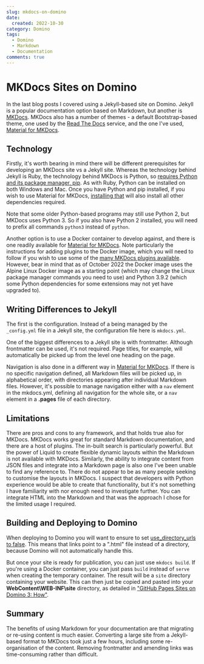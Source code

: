 ```yaml
---
slug: mkdocs-on-domino
date: 
  created: 2022-10-30
category: Domino
tags: 
  - Domino
  - Markdown
  - Documentation
comments: true
---
```

# MKDocs Sites on Domino

In the last blog posts I covered using a Jekyll-based site on Domino. Jekyll is a popular documentation option based on Markdown, but another is [MKDocs](https://www.mkdocs.org/). MKDocs also has a number of themes - a default Bootstrap-based theme, one used by the [Read The Docs](https://readthedocs.org/) service, and the one I've used, [Material for MKDocs](https://squidfunk.github.io/mkdocs-material/).

<!-- more -->

## Technology

Firstly, it's worth bearing in mind there will be different prerequisites for developing an MKDocs site vs a Jekyll site. Whereas the technology behind Jekyll is Ruby, the technology behind MKDocs is Python, so [requires Python and its package manager, pip](https://www.mkdocs.org/user-guide/installation/). As with Ruby, Python can be installed on both Windows and Mac. Once you have Python and pip installed, if you wish to use Material for MKDocs, [installing that](https://squidfunk.github.io/mkdocs-material/getting-started/) will also install all other dependencies required.

Note that some older Python-based programs may still use Python 2, but MKDocs uses Python 3. So if you also have Python 2 installed, you will need to prefix all commands `python3` instead of `python`.

Another option is to use a Docker container to develop against, and there is one readily available for [Material for MKDocs](https://squidfunk.github.io/mkdocs-material/getting-started/#with-docker). Note particularly the instructions for adding plugins to the Docker image, which you will need to follow if you wish to use some of the [many MKDocs plugins available](https://github.com/mkdocs/mkdocs/wiki/MkDocs-Plugins). However, bear in mind that as of October 2022 the Docker image uses the Alpine Linux Docker image as a starting point (which may change the Linux package manager commands you need to use) and Python 3.9.2 (which some Python dependencies for some extensions may not yet have upgraded to).

## Writing Differences to Jekyll

The first is the configuration. Instead of a being managed by the `_config.yml` file in a Jekyll site, the configuration file here is `mkdocs.yml`.

One of the biggest differences to a Jekyll site is with frontmatter. Although frontmatter can be used, it's not required. Page titles, for example, will automatically be picked up from the level one heading on the page.

Navigation is also done in a different way in [Material for MKDocs](https://squidfunk.github.io/mkdocs-material/setup/setting-up-navigation/). If there is no specific navigation defined, all Markdown files will be picked up, in alphabetical order, with directories appearing after individual Markdown files. However, it's possible to manage navigation either with a `nav` element in the mkdocs.yml, defining all navigation for the whole site, or a `nav` element in a **.pages** file of each directory.

## Limitations

There are pros and cons to any framework, and that holds true also for MKDocs. MKDocs works great for standard Markdown documentation, and there are a host of plugins. The in-built search is particularly powerful. But the power of Liquid to create flexible dynamic layouts within the Markdown is not available with MKDocs. Similarly, the ability to integrate content from JSON files and integrate into a Markdown page is also one I've been unable to find any reference to. There do not appear to be as many people seeking to customise the layouts in MKDocs. I suspect that developers with Python experience would be able to create that functionality, but it's not something I have familiarity with nor enough need to investigate further. You can integrate HTML into the Markdown and that was the approach I chose for the limited usage I required.

## Building and Deploying to Domino

When deploying to Domino you will want to ensure to set [use_directory_urls to false](https://www.mkdocs.org/user-guide/configuration/#use_directory_urls). This means that links point to a ".html" file instead of a directory, because Domino will not automatically handle this.

But once your site is ready for publication, you can just use `mkdocs build`. If you're using a Docker container, you can just pass `build` instead of `serve` when creating the temporary container. The result will be a `site` directory containing your website. This can then just be copied and pasted into your **WebContent\WEB-INF\site** directory, as detailed in ["GitHub Pages Sites on Domino 3: How"](./2022-08-17-github-pages-on-domino-3.md).

## Summary

The benefits of using Markdown for your documentation are that migrating or re-using content is much easier. Converting a large site from a Jekyll-based format to MKDocs took just a few hours, including some re-organisation of the content. Removing frontmatter and amending links was time-consuming rather than difficult.
